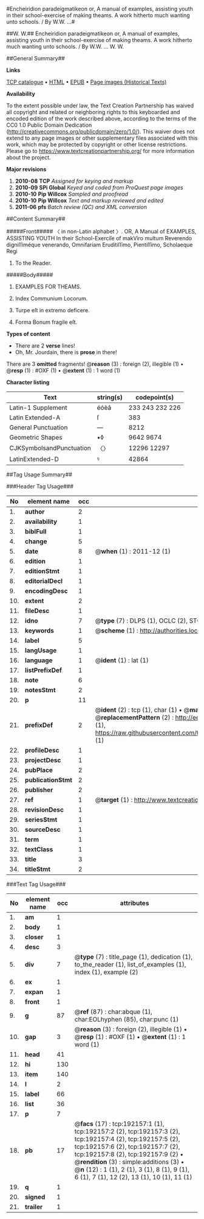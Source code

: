 #Encheiridion paradeigmatikeon or, A manual of examples, assisting youth in their school-exercise of making theams. A work hitherto much wanting unto schools. / By W.W. ...#

##W. W.##
Encheiridion paradeigmatikeon or, A manual of examples, assisting youth in their school-exercise of making theams. A work hitherto much wanting unto schools. / By W.W. ...
W. W.

##General Summary##

**Links**

[TCP catalogue](http://www.ota.ox.ac.uk/tcp/)  • 
[HTML](http://tei.it.ox.ac.uk/tcp/Texts-HTML/free/B10/B10251.html)  • 
[EPUB](http://tei.it.ox.ac.uk/tcp/Texts-EPUB/free/B10/B10251.epub) • 
[Page images (Historical Texts)](https://historicaltexts.jisc.ac.uk/eebo-80925202e)

**Availability**

To the extent possible under law, the Text Creation Partnership has waived all copyright and related or neighboring rights to this keyboarded and encoded edition of the work described above, according to the terms of the CC0 1.0 Public Domain Dedication (http://creativecommons.org/publicdomain/zero/1.0/). This waiver does not extend to any page images or other supplementary files associated with this work, which may be protected by copyright or other license restrictions. Please go to https://www.textcreationpartnership.org/ for more information about the project.

**Major revisions**

1. __2010-08__ __TCP__ *Assigned for keying and markup*
1. __2010-09__ __SPi Global__ *Keyed and coded from ProQuest page images*
1. __2010-10__ __Pip Willcox__ *Sampled and proofread*
1. __2010-10__ __Pip Willcox__ *Text and markup reviewed and edited*
1. __2011-06__ __pfs__ *Batch review (QC) and XML conversion*

##Content Summary##

#####Front#####
〈 in non-Latin alphabet 〉. OR, A Manual of EXAMPLES, ASSISTING YOUTH In
their School-Exerciſe of makViro multum Reverendo digniſſiméque venerando,
Omnifariam Eruditiſſimo, Pientiſſimo, Scholaeque Regi
1. To the Reader.

#####Body#####

1. EXAMPLES FOR THEAMS.

1. Index Communium Locorum.

1. Turpe eſt in extremo deficere.

1. Forma Bonum fragile eſt.

**Types of content**

  * There are 2 **verse** lines!
  * Oh, Mr. Jourdain, there is **prose** in there!

There are 3 **omitted** fragments! 
 @__reason__ (3) : foreign (2), illegible (1)  •  @__resp__ (1) : #OXF (1)  •  @__extent__ (1) : 1 word (1)

**Character listing**


|Text|string(s)|codepoint(s)|
|---|---|---|
|Latin-1 Supplement|éóèâ|233 243 232 226|
|Latin Extended-A|ſ|383|
|General Punctuation|—|8212|
|Geometric Shapes|▪◊|9642 9674|
|CJKSymbolsandPunctuation|〈〉|12296 12297|
|LatinExtended-D|ꝰ|42864|

##Tag Usage Summary##

###Header Tag Usage###

|No|element name|occ|attributes|
|---|---|---|---|
|1.|__author__|2||
|2.|__availability__|1||
|3.|__biblFull__|1||
|4.|__change__|5||
|5.|__date__|8| @__when__ (1) : 2011-12 (1)|
|6.|__edition__|1||
|7.|__editionStmt__|1||
|8.|__editorialDecl__|1||
|9.|__encodingDesc__|1||
|10.|__extent__|2||
|11.|__fileDesc__|1||
|12.|__idno__|7| @__type__ (7) : DLPS (1), OCLC (2), STC (2), EEBO-CITATION (1), VID (1)|
|13.|__keywords__|1| @__scheme__ (1) : http://authorities.loc.gov/ (1)|
|14.|__label__|5||
|15.|__langUsage__|1||
|16.|__language__|1| @__ident__ (1) : lat (1)|
|17.|__listPrefixDef__|1||
|18.|__note__|6||
|19.|__notesStmt__|2||
|20.|__p__|11||
|21.|__prefixDef__|2| @__ident__ (2) : tcp (1), char (1)  •  @__matchPattern__ (2) : ([0-9\-]+):([0-9IVX]+) (1), (.+) (1)  •  @__replacementPattern__ (2) : http://eebo.chadwyck.com/downloadtiff?vid=$1&page=$2 (1), https://raw.githubusercontent.com/textcreationpartnership/Texts/master/tcpchars.xml#$1 (1)|
|22.|__profileDesc__|1||
|23.|__projectDesc__|1||
|24.|__pubPlace__|2||
|25.|__publicationStmt__|2||
|26.|__publisher__|2||
|27.|__ref__|1| @__target__ (1) : http://www.textcreationpartnership.org/docs/. (1)|
|28.|__revisionDesc__|1||
|29.|__seriesStmt__|1||
|30.|__sourceDesc__|1||
|31.|__term__|1||
|32.|__textClass__|1||
|33.|__title__|3||
|34.|__titleStmt__|2||


###Text Tag Usage###

|No|element name|occ|attributes|
|---|---|---|---|
|1.|__am__|1||
|2.|__body__|1||
|3.|__closer__|1||
|4.|__desc__|3||
|5.|__div__|7| @__type__ (7) : title_page (1), dedication (1), to_the_reader (1), list_of_examples (1), index (1), example (2)|
|6.|__ex__|1||
|7.|__expan__|1||
|8.|__front__|1||
|9.|__g__|87| @__ref__ (87) : char:abque (1), char:EOLhyphen (85), char:punc (1)|
|10.|__gap__|3| @__reason__ (3) : foreign (2), illegible (1)  •  @__resp__ (1) : #OXF (1)  •  @__extent__ (1) : 1 word (1)|
|11.|__head__|41||
|12.|__hi__|130||
|13.|__item__|140||
|14.|__l__|2||
|15.|__label__|66||
|16.|__list__|36||
|17.|__p__|7||
|18.|__pb__|17| @__facs__ (17) : tcp:192157:1 (1), tcp:192157:2 (2), tcp:192157:3 (2), tcp:192157:4 (2), tcp:192157:5 (2), tcp:192157:6 (2), tcp:192157:7 (2), tcp:192157:8 (2), tcp:192157:9 (2)  •  @__rendition__ (3) : simple:additions (3)  •  @__n__ (12) : 1 (1), 2 (1), 3 (1), 8 (1), 9 (1), 6 (1), 7 (1), 12 (2), 13 (1), 10 (1), 11 (1)|
|19.|__q__|1||
|20.|__signed__|1||
|21.|__trailer__|1||
